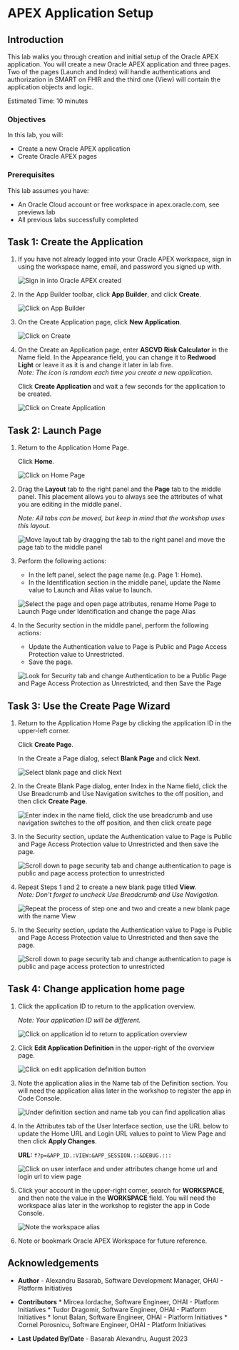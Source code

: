 # APEX Application Setup

## Introduction

This lab walks you through creation and initial setup of the Oracle APEX application. You will create a new Oracle APEX application and three pages. Two of the pages (Launch and Index) will handle authentications and authorization in SMART on FHIR and the third one (View) will contain the application objects and logic.

Estimated Time: 10 minutes

### Objectives

In this lab, you will:

* Create a new Oracle APEX application
* Create Oracle APEX pages

### Prerequisites

This lab assumes you have:

* An Oracle Cloud account or free workspace in apex.oracle.com, see previews lab
* All previous labs successfully completed

## Task 1: Create the Application

1. If you have not already logged into your Oracle APEX workspace, sign in using the workspace name, email, and password you signed up with.

   ![Sign in into Oracle APEX created](images/apex-sign-in.png)

2. In the App Builder toolbar, click **App Builder**, and click **Create**.

    ![Click on App Builder](images/app-builder.png)

3. On the Create Application page, click **New Application**.

    ![Click on Create](images/new-app.png)

4. On the Create an Application page, enter **ASCVD Risk Calculator** in the Name field. In the Appearance field, you can change it to **Redwood Light** or leave it as it is and change it later in lab five.  
    *Note: The icon is random each time you create a new application.*

    Click **Create Application** and wait a few seconds for the application to be created.

    ![Click on Create Application](images/app-details.png)

## Task 2: Launch Page

1. Return to the Application Home Page.

   Click **Home**.

   ![Click on Home Page](images/edit-home-page.png)

2. Drag the **Layout** tab to the right panel and the **Page** tab to the middle panel. This placement allows you to always see the attributes of what you are editing in the middle panel.

    *Note: All tabs can be moved, but keep in mind that the workshop uses this layout.*

    ![Move layout tab by dragging the tab to the right panel and move the page tab to the middle panel](images/apex-tabs.png)

3. Perform the following actions:
      * In the left panel, select the page name (e.g. Page 1: Home).
      * In the Identification section in the middle panel, update the Name value to Launch and Alias value to launch.

    ![Select the page and open page attributes, rename Home Page to Launch Page under Identification and change the page Alias](images/rename-home-page.png)

4. In the Security section in the middle panel, perform the following actions:
    * Update the Authentication value to Page is Public and Page Access Protection value to Unrestricted.
    * Save the page.

    ![Look for Security tab and change Authentication to be a Public Page and Page Access Protection as Unrestricted, and then Save the Page](images/page-security.png)

## Task 3: Use the Create Page Wizard

1. Return to the Application Home Page by clicking the application ID in the upper-left corner.

   Click **Create Page**.

   In the Create a Page dialog, select **Blank Page** and click **Next**.

   ![Select blank page and click Next](images/create-new-page.png)

2. In the Create Blank Page dialog, enter Index in the Name field, click the Use Breadcrumb and Use Navigation switches to the off position, and then click **Create Page**.

   ![Enter index in the name field, click the use breadcrumb and use navigation switches to the off position, and then click create page](images/create-index-page.png)

3. In the Security section, update the Authentication value to Page is Public and Page Access Protection value to Unrestricted and then save the page.

    ![Scroll down to page security tab and change authentication to page is public and page access protection to unrestricted](images/page-security.png)

4. Repeat Steps 1 and 2 to create a new blank page titled **View**.  
   *Note: Don't forget to uncheck Use Breadcrumb and Use Navigation.*

   ![Repeat the process of step one and two and create a new blank page with the name View](images/create-view-page.png)

5. In the Security section, update the Authentication value to Page is Public and Page Access Protection value to Unrestricted and then save the page.

    ![Scroll down to page security tab and change authentication to page is public and page access protection to unrestricted](images/page-security.png)

## Task 4: Change application home page

1. Click the application ID to return to the application overview.

    *Note: Your application ID will be different.*

    ![Click on application id to return to application overview](images/return-to-app-home.png)

2. Click **Edit Application Definition** in the upper-right of the overview page.

    ![Click on edit application definition button](images/edit-app-definition.png)

3. Note the application alias in the Name tab of the Definition section. You will need the application alias later in the workshop to register the app in Code Console.

    ![Under definition section and name tab you can find application alias](images/app-alias.png)

4. In the Attributes tab of the User Interface section, use the URL below to update the Home URL and Login URL values to point to View Page and then click **Apply Changes**.

    **URL:** `f?p=&APP_ID.:VIEW:&APP_SESSION.::&DEBUG.:::`

    ![Click on user interface and under attributes change home url and login url to view page](images/change-home-page.png)

5. Click your account in the upper-right corner, search for **WORKSPACE**, and then note the value in the **WORKSPACE** field. You will need the workspace alias later in the workshop to register the app in Code Console.

    ![Note the workspace alias](images/user-workspace.png)

6. Note or bookmark Oracle APEX Workspace for future reference.

## Acknowledgements

* **Author** - Alexandru Basarab, Software Development Manager, OHAI - Platform Initiatives

* **Contributors**
      * Mircea Iordache, Software Engineer, OHAI - Platform Initiatives
      * Tudor Dragomir, Software Engineer, OHAI - Platform Initiatives
      * Ionut Balan, Software Engineer, OHAI - Platform Initiatives
      * Cornel Porosnicu, Software Engineer, OHAI - Platform Initiatives

* **Last Updated By/Date** - Basarab Alexandru, August 2023
